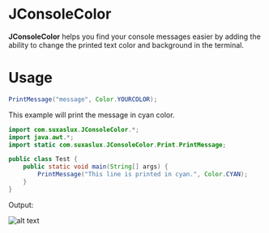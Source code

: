 # JConsoleColor
**JConsoleColor** helps you find your console messages easier by adding the ability to change the printed text color and background in the terminal.
# Usage

```JAVA
PrintMessage("message", Color.YOURCOLOR);
```
This example will print the message in cyan color.
```JAVA
import com.suxaslux.JConsoleColor.*;
import java.awt.*;
import static com.suxaslux.JConsoleColor.Print.PrintMessage;

public class Test {
    public static void main(String[] args) {
        PrintMessage("This line is printed in cyan.", Color.CYAN);
    }
}
```
Output:

![alt text](https://i.imgur.com/jG6j9ws.png)